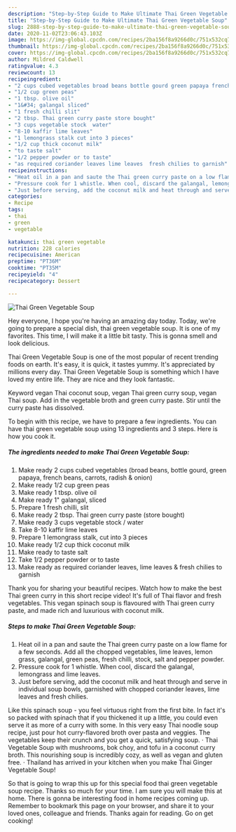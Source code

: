 ```yaml
---
description: "Step-by-Step Guide to Make Ultimate Thai Green Vegetable Soup"
title: "Step-by-Step Guide to Make Ultimate Thai Green Vegetable Soup"
slug: 2888-step-by-step-guide-to-make-ultimate-thai-green-vegetable-soup
date: 2020-11-02T23:06:43.103Z
image: https://img-global.cpcdn.com/recipes/2ba156f8a9266d0c/751x532cq70/thai-green-vegetable-soup-recipe-main-photo.jpg
thumbnail: https://img-global.cpcdn.com/recipes/2ba156f8a9266d0c/751x532cq70/thai-green-vegetable-soup-recipe-main-photo.jpg
cover: https://img-global.cpcdn.com/recipes/2ba156f8a9266d0c/751x532cq70/thai-green-vegetable-soup-recipe-main-photo.jpg
author: Mildred Caldwell
ratingvalue: 4.3
reviewcount: 13
recipeingredient:
- "2 cups cubed vegetables broad beans bottle gourd green papaya french beans carrots radish  onion"
- "1/2 cup green peas"
- "1 tbsp. olive oil"
- "1&#34; galangal sliced"
- "1 fresh chilli slit"
- "2 tbsp. Thai green curry paste store bought"
- "3 cups vegetable stock  water"
- "8-10 kaffir lime leaves"
- "1 lemongrass stalk cut into 3 pieces"
- "1/2 cup thick coconut milk"
- "to taste salt"
- "1/2 pepper powder or to taste"
- "as required coriander leaves lime leaves  fresh chilies to garnish"
recipeinstructions:
- "Heat oil in a pan and saute the Thai green curry paste on a low flame for a few seconds. Add all the chopped vegetables, lime leaves, lemon grass, galangal, green peas, fresh chilli, stock, salt and pepper powder."
- "Pressure cook for 1 whistle. When cool, discard the galangal, lemongrass and lime leaves."
- "Just before serving, add the coconut milk and heat through and serve in individual soup bowls, garnished with chopped coriander leaves, lime leaves and fresh chilies."
categories:
- Recipe
tags:
- thai
- green
- vegetable

katakunci: thai green vegetable 
nutrition: 228 calories
recipecuisine: American
preptime: "PT36M"
cooktime: "PT35M"
recipeyield: "4"
recipecategory: Dessert

---
```



![Thai Green Vegetable Soup](https://img-global.cpcdn.com/recipes/2ba156f8a9266d0c/751x532cq70/thai-green-vegetable-soup-recipe-main-photo.jpg)

Hey everyone, I hope you're having an amazing day today. Today, we're going to prepare a special dish, thai green vegetable soup. It is one of my favorites. This time, I will make it a little bit tasty. This is gonna smell and look delicious.

Thai Green Vegetable Soup is one of the most popular of recent trending foods on earth. It's easy, it is quick, it tastes yummy. It's appreciated by millions every day. Thai Green Vegetable Soup is something which I have loved my entire life. They are nice and they look fantastic.

Keyword vegan Thai coconut soup, vegan Thai green curry soup, vegan Thai soup. Add in the vegetable broth and green curry paste. Stir until the curry paste has dissolved.


To begin with this recipe, we have to prepare a few ingredients. You can have thai green vegetable soup using 13 ingredients and 3 steps. Here is how you cook it.

<!--inarticleads1-->

##### The ingredients needed to make Thai Green Vegetable Soup:

1. Make ready 2 cups cubed vegetables (broad beans, bottle gourd, green papaya, french beans, carrots, radish &amp; onion)
1. Make ready 1/2 cup green peas
1. Make ready 1 tbsp. olive oil
1. Make ready 1&#34; galangal, sliced
1. Prepare 1 fresh chilli, slit
1. Make ready 2 tbsp. Thai green curry paste (store bought)
1. Make ready 3 cups vegetable stock / water
1. Take 8-10 kaffir lime leaves
1. Prepare 1 lemongrass stalk, cut into 3 pieces
1. Make ready 1/2 cup thick coconut milk
1. Make ready to taste salt
1. Take 1/2 pepper powder or to taste
1. Make ready as required coriander leaves, lime leaves &amp; fresh chilies to garnish


Thank you for sharing your beautiful recipes. Watch how to make the best Thai green curry in this short recipe video! It&#39;s full of Thai flavor and fresh vegetables. This vegan spinach soup is flavoured with Thai green curry paste, and made rich and luxurious with coconut milk. 

<!--inarticleads2-->

##### Steps to make Thai Green Vegetable Soup:

1. Heat oil in a pan and saute the Thai green curry paste on a low flame for a few seconds. Add all the chopped vegetables, lime leaves, lemon grass, galangal, green peas, fresh chilli, stock, salt and pepper powder.
1. Pressure cook for 1 whistle. When cool, discard the galangal, lemongrass and lime leaves.
1. Just before serving, add the coconut milk and heat through and serve in individual soup bowls, garnished with chopped coriander leaves, lime leaves and fresh chilies.


Like this spinach soup - you feel virtuous right from the first bite. In fact it&#39;s so packed with spinach that if you thickened it up a little, you could even serve it as more of a curry with some. In this very easy Thai noodle soup recipe, just pour hot curry-flavored broth over pasta and veggies. The vegetables keep their crunch and you get a quick, satisfying soup. · Thai Vegetable Soup with mushrooms, bok choy, and tofu in a coconut curry broth. This nourishing soup is incredibly cozy, as well as vegan and gluten free. · Thailand has arrived in your kitchen when you make Thai Ginger Vegetable Soup! 

So that is going to wrap this up for this special food thai green vegetable soup recipe. Thanks so much for your time. I am sure you will make this at home. There is gonna be interesting food in home recipes coming up. Remember to bookmark this page on your browser, and share it to your loved ones, colleague and friends. Thanks again for reading. Go on get cooking!
